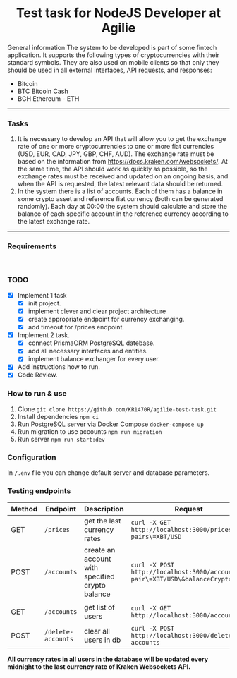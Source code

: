 

<h1 align="center">Test task for NodeJS Developer at Agilie</h1>

General information
The system to be developed is part of some fintech application. It supports the following
types of cryptocurrencies with their standard symbols. They are also used on mobile
clients so that only they should be used in all external interfaces, API requests, and
responses: 
 - Bitcoin 
 - BTC Bitcoin Cash 
 - BCH Ethereum - ETH
<hr>

### Tasks
1. It is necessary to develop an API that will allow you to get the exchange rate of one
or more cryptocurrencies to one or more fiat currencies (USD, EUR, CAD, JPY,
GBP, CHF, AUD). The exchange rate must be based on the information from
https://docs.kraken.com/websockets/. At the same time, the API should work as
quickly as possible, so the exchange rates must be received and updated on an
ongoing basis, and when the API is requested, the latest relevant data should be
returned.
2. In the system there is a list of accounts. Each of them has a balance in some
crypto asset and reference fiat currency (both can be generated randomly). Each
day at 00:00 the system should calculate and store the balance of each specific
account in the reference currency according to the latest exchange rate.
<hr>

### Requirements
<div>
	<img alt="" src="https://badgen.net/badge/Docker/any/blue">
	<img alt="" src="https://badgen.net/badge/node/>=16/green">
	<img alt="" src="https://badgen.net/badge/npm/>=9/red">
</div>

### TODO
 - [x] Implement 1 task
	 - [x] init project.
	 - [x] implement clever and clear project architecture
	 - [x] create appropriate endpoint for currency exchanging.
	 - [x] add timeout for /prices endpoint.
 - [x] Implement 2 task.
	 - [x] connect PrismaORM PostgreSQL datebase.
	 - [x] add all necessary interfaces and entities.
	 - [x] implement balance exchanger for every user.
 - [x] Add instructions how to run.
 - [x] Code Review.

### How to run & use

 1. Clone
`git clone https://github.com/KR1470R/agilie-test-task.git`
2. Install dependencies
`npm ci` 
3. Run PostgreSQL server via Docker Compose
`docker-compose up` 
4. Run migration to use accounts
`npm run migration`
5. Run server
`npm run start:dev`

### Configuration
In `/.env` file you can change default server and database parameters.

### Testing endpoints

| Method | Endpoint | Description | Request | Response |
|--------|----------|-------------|-------|--------|
| GET    |`/prices` | get the last currency rates | `curl -X GET http://localhost:3000/prices\?pairs\=XBT/USD` |  `{"rates":[{"channelId":340,"exchangePair":"XBT/USD","rate":"26905.20000"}]}`  
| POST |  `/accounts`| create an account with specified crypto balance | `curl -X POST http://localhost:3000/accounts\?pair\=XBT/USD\&balanceCrypto\=10` | 201, if created.|
| GET |  `/accounts` | get list of users | `curl -X GET http://localhost:3000/accounts` | `{"users":[{"id":1,"pair":"XBT/USD","rate":"26951.50000","balanceCrypto":10,"balanceFiat":269515},{"id":2,"pair":"XBT/USD","rate":"26896.40000","balanceCrypto":10,"balanceFiat":268964}]}`|
| POST| `/delete-accounts` | clear all users in db | `curl -X POST http://localhost:3000/delete-accounts` |200, if success.| 

**All currency rates in all users in the database will be updated every midnight to the last currency rate of Kraken Websockets API.**
